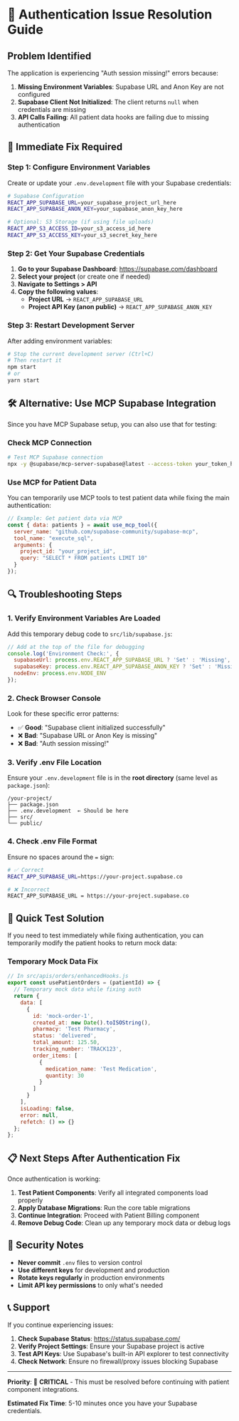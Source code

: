 # 🚨 Authentication Issue Resolution Guide

## Problem Identified
The application is experiencing "Auth session missing!" errors because:

1. **Missing Environment Variables**: Supabase URL and Anon Key are not configured
2. **Supabase Client Not Initialized**: The client returns `null` when credentials are missing
3. **API Calls Failing**: All patient data hooks are failing due to missing authentication

## 🔧 Immediate Fix Required

### Step 1: Configure Environment Variables

Create or update your `.env.development` file with your Supabase credentials:

```bash
# Supabase Configuration
REACT_APP_SUPABASE_URL=your_supabase_project_url_here
REACT_APP_SUPABASE_ANON_KEY=your_supabase_anon_key_here

# Optional: S3 Storage (if using file uploads)
REACT_APP_S3_ACCESS_ID=your_s3_access_id_here
REACT_APP_S3_ACCESS_KEY=your_s3_secret_key_here
```

### Step 2: Get Your Supabase Credentials

1. **Go to your Supabase Dashboard**: https://supabase.com/dashboard
2. **Select your project** (or create one if needed)
3. **Navigate to Settings > API**
4. **Copy the following values**:
   - **Project URL** → `REACT_APP_SUPABASE_URL`
   - **Project API Key (anon public)** → `REACT_APP_SUPABASE_ANON_KEY`

### Step 3: Restart Development Server

After adding environment variables:

```bash
# Stop the current development server (Ctrl+C)
# Then restart it
npm start
# or
yarn start
```

## 🛠️ Alternative: Use MCP Supabase Integration

Since you have MCP Supabase setup, you can also use that for testing:

### Check MCP Connection
```bash
# Test MCP Supabase connection
npx -y @supabase/mcp-server-supabase@latest --access-token your_token_here
```

### Use MCP for Patient Data
You can temporarily use MCP tools to test patient data while fixing the main authentication:

```javascript
// Example: Get patient data via MCP
const { data: patients } = await use_mcp_tool({
  server_name: "github.com/supabase-community/supabase-mcp",
  tool_name: "execute_sql",
  arguments: {
    project_id: "your_project_id",
    query: "SELECT * FROM patients LIMIT 10"
  }
});
```

## 🔍 Troubleshooting Steps

### 1. Verify Environment Variables Are Loaded
Add this temporary debug code to `src/lib/supabase.js`:

```javascript
// Add at the top of the file for debugging
console.log('Environment Check:', {
  supabaseUrl: process.env.REACT_APP_SUPABASE_URL ? 'Set' : 'Missing',
  supabaseKey: process.env.REACT_APP_SUPABASE_ANON_KEY ? 'Set' : 'Missing',
  nodeEnv: process.env.NODE_ENV
});
```

### 2. Check Browser Console
Look for these specific error patterns:
- ✅ **Good**: "Supabase client initialized successfully"
- ❌ **Bad**: "Supabase URL or Anon Key is missing"
- ❌ **Bad**: "Auth session missing!"

### 3. Verify .env File Location
Ensure your `.env.development` file is in the **root directory** (same level as `package.json`):

```
/your-project/
├── package.json
├── .env.development  ← Should be here
├── src/
└── public/
```

### 4. Check .env File Format
Ensure no spaces around the `=` sign:

```bash
# ✅ Correct
REACT_APP_SUPABASE_URL=https://your-project.supabase.co

# ❌ Incorrect
REACT_APP_SUPABASE_URL = https://your-project.supabase.co
```

## 🚀 Quick Test Solution

If you need to test immediately while fixing authentication, you can temporarily modify the patient hooks to return mock data:

### Temporary Mock Data Fix

```javascript
// In src/apis/orders/enhancedHooks.js
export const usePatientOrders = (patientId) => {
  // Temporary mock data while fixing auth
  return {
    data: [
      {
        id: 'mock-order-1',
        created_at: new Date().toISOString(),
        pharmacy: 'Test Pharmacy',
        status: 'delivered',
        total_amount: 125.50,
        tracking_number: 'TRACK123',
        order_items: [
          {
            medication_name: 'Test Medication',
            quantity: 30
          }
        ]
      }
    ],
    isLoading: false,
    error: null,
    refetch: () => {}
  };
};
```

## 📋 Next Steps After Authentication Fix

Once authentication is working:

1. **Test Patient Components**: Verify all integrated components load properly
2. **Apply Database Migrations**: Run the core table migrations
3. **Continue Integration**: Proceed with Patient Billing component
4. **Remove Debug Code**: Clean up any temporary mock data or debug logs

## 🔐 Security Notes

- **Never commit** `.env` files to version control
- **Use different keys** for development and production
- **Rotate keys regularly** in production environments
- **Limit API key permissions** to only what's needed

## 📞 Support

If you continue experiencing issues:

1. **Check Supabase Status**: https://status.supabase.com/
2. **Verify Project Settings**: Ensure your Supabase project is active
3. **Test API Keys**: Use Supabase's built-in API explorer to test connectivity
4. **Check Network**: Ensure no firewall/proxy issues blocking Supabase

---

**Priority**: 🚨 **CRITICAL** - This must be resolved before continuing with patient component integrations.

**Estimated Fix Time**: 5-10 minutes once you have your Supabase credentials.
